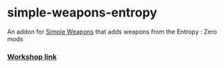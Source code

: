 # simple-weapons-entropy
An addon for [Simple Weapons](https://github.com/TankNut/simple-weapons) that adds weapons from the Entropy : Zero mods

### [Workshop link](http://steamcommunity.com/sharedfiles/filedetails/?id=2853242748)
